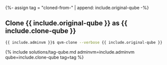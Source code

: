 {%- assign tag = "cloned-from-" | append: include.original-qube -%}
## Clone **{{ include.original-qube }}** as **{{ include.clone-qube }}**

```bash
{{ include.adminvm }}$ qvm-clone --verbose {{ include.original-qube }} {{ include.clone-qube }}
```

{% include solutions/tag-qube.md adminvm=include.adminvm qube=include.clone-qube tag=tag %}
